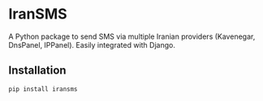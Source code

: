 # IranSMS

A Python package to send SMS via multiple Iranian providers (Kavenegar, DnsPanel, IPPanel). Easily integrated with Django.

## Installation

```bash
pip install iransms